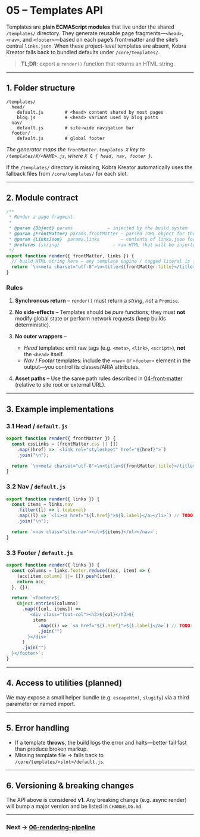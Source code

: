 # 05 – Templates API

Templates are **plain ECMAScript modules** that live under the shared
`/templates/` directory. They generate reusable page fragments—`<head>`,
`<nav>`, and `<footer>`—based on each page’s front‑matter and the site’s central
`links.json`. When these project-level templates are absent, Kobra Kreator falls
back to bundled defaults under `/core/templates/`.

> **TL;DR**: export a `render()` function that returns an HTML string.

---

## 1. Folder structure

```text
/templates/
  head/
    default.js        # <head> content shared by most pages
    blog.js           # <head> variant used by blog posts
  nav/
    default.js        # site‑wide navigation bar
  footer/
    default.js        # global footer
```

_The generator maps the `frontMatter.templates.X` key to
`/templates/X/<NAME>.js`, where `X ∈ { head, nav, footer }`._

If the `/templates/` directory is missing, Kobra Kreator automatically uses the
fallback files from `/core/templates/` for each slot.

---

## 2. Module contract

```javascript
/**
 * Render a page fragment.
 *
 * @param {Object} params             – injected by the build system
 * @param {FrontMatter} params.frontMatter – parsed TOML object for the page
 * @param {LinksJson}  params.links        – contents of links.json for the site
 * @returns {string}                    – raw HTML that will be inserted verbatim
 */
export function render({ frontMatter, links }) {
  // build HTML string here – any template engine / tagged literal is fine
  return `\n<meta charset="utf-8">\n<title>${frontMatter.title}</title>\n`;
}
```

### Rules

1. **Synchronous return** – `render()` must return a _string_, _not_ a
   `Promise`. <!-- TODO: evaluate allowing async template rendering in v2. -->
2. **No side‑effects** – Templates should be _pure_ functions; they must **not**
   modify global state or perform network requests (keep builds deterministic).
3. **No outer wrappers** –

   - _Head_ templates: emit raw tags (e.g. `<meta>`, `<link>`, `<script>`),
     **not** the `<head>` itself.
   - _Nav_ / _Footer_ templates: include the `<nav>` or `<footer>` element in
     the output—you control its classes/ARIA attributes.
4. **Asset paths** – Use the same path rules described in
   [04-front‑matter](04-front-matter.md) (relative to site root or external
   URL).

---

## 3. Example implementations

### 3.1 Head / `default.js`

```javascript
export function render({ frontMatter }) {
  const cssLinks = (frontMatter.css || [])
    .map((href) => `<link rel="stylesheet" href="${href}">`)
    .join("\n");

  return `\n<meta charset="utf-8">\n<title>${frontMatter.title}</title>\n${cssLinks}`;
}
```

### 3.2 Nav / `default.js`

```javascript
export function render({ links }) {
  const items = links.nav
    .filter((l) => l.topLevel)
    .map((l) => `<li><a href="${l.href}">${l.label}</a></li>`) // TODO: handle subLevel buckets
    .join("\n");

  return `<nav class="site-nav"><ul>${items}</ul></nav>`;
}
```

### 3.3 Footer / `default.js`

```javascript
export function render({ links }) {
  const columns = links.footer.reduce((acc, item) => {
    (acc[item.column] ||= []).push(item);
    return acc;
  }, {});

  return `<footer>${
    Object.entries(columns)
      .map(([col, items]) =>
        `<div class="foot-col"><h3>${col}</h3>${
          items
            .map((i) => `<a href="${i.href}">${i.label}</a>`) // TODO: template for inner links
            .join("")
        }</div>`
      )
      .join("")
  }</footer>`;
}
```

---

## 4. Access to utilities (planned)

We may expose a small helper bundle (e.g. `escapeHtml`, `slugify`) via a third
parameter or named import.

<!-- TODO: design utilities object and document how to import/use it. -->

---

## 5. Error handling

- If a template **throws**, the build logs the error and halts—better fail fast
  than produce broken markup.
- Missing template file → falls back to `/core/templates/<slot>/default.js`.

---

## 6. Versioning & breaking changes

The API above is considered **v1**. Any breaking change (e.g. async render) will
bump a major version and be listed in `CHANGELOG.md`.

---

### Next → [06-rendering-pipeline](06-rendering-pipeline.md)
